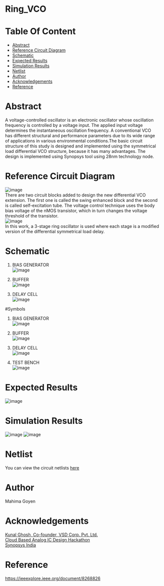 # Ring_VCO <br/>

# Table Of Content <br/>
* [Abstract](https://github.com/Mahima-Goyen/Ring_VCO#abstract)<br/>
* [Reference Circuit Diagram](https://github.com/Mahima-Goyen/Ring_VCO#reference-circuit-diagram)<br/>
* [Schematic](https://github.com/Mahima-Goyen/Ring_VCO#schematic)<br/>
* [Expected Results](https://github.com/Mahima-Goyen/Ring_VCO#expected-results)<br/>
* [Simulation Results](https://github.com/Mahima-Goyen/Ring_VCO#simulation-results)<br/>
* [Netlist](https://github.com/Mahima-Goyen/Ring_VCO#netlist)<br/>
* [Author](https://github.com/Mahima-Goyen/Ring_VCO#author)<br/>
* [Acknowledgements](https://github.com/Mahima-Goyen/Ring_VCO#acknowledgements-)<br/>
* [Reference](https://github.com/Mahima-Goyen/Ring_VCO#reference-)<br/>
# Abstract<br/>
A voltage-controlled oscillator is an electronic oscillator whose oscillation frequency is controlled by a voltage input. The applied input voltage determines the instantaneous oscillation frequency. A conventional VCO has different structural and performance parameters due to its wide range of applications in various environmental conditions.The basic circuit structure of this study is designed and implemented using the symmetrical load differential VCO structure, because it has many advantages. The design is implemented using Synopsys tool using 28nm technology node. 

# Reference Circuit Diagram<br/>
![image](https://user-images.githubusercontent.com/100615611/156039758-b97fe2d3-df31-4414-80a2-adbbf0a73d95.png)<br/>
There are two circuit blocks added to design the new differential VCO extension. The first one is called the swing enhanced block and the second is called self-excitation tube.
The voltage control technique uses the body bias voltage of the nMOS transistor, which in turn changes the voltage threshold of the transistor.
<br/>
![image](https://user-images.githubusercontent.com/100615611/156039714-a9fbcf1c-9ff4-40f3-b960-41adcdeaa7e4.png)<br/>
In this work, a 3-stage ring oscillator is used where each stage is a modified version of the differential symmetrical load delay. 

# Schematic<br/>
1. BIAS GENERATOR<br/>
![image](https://user-images.githubusercontent.com/100615611/156038092-6860b2ff-21f1-4249-98bd-b2f4a02284a0.png)

2. BUFFER<br/>
![image](https://user-images.githubusercontent.com/100615611/156038179-7b9d7eec-75fd-4b44-9309-eaf4d8c5738e.png)

3. DELAY CELL<br/>
![image](https://user-images.githubusercontent.com/100615611/156038295-6f0fdbb5-7f11-469c-9573-0c8d27874c1b.png)

#Symbols<br/>
1. BIAS GENERATOR<br/>
![image](https://user-images.githubusercontent.com/100615611/156039313-e4307be1-119e-4c82-a803-251dd4bcec24.png)

2. BUFFER<br/>
![image](https://user-images.githubusercontent.com/100615611/156039223-11dfd259-751b-4050-917e-2ed1c9c075b1.png)

3. DELAY CELL<br/>
![image](https://user-images.githubusercontent.com/100615611/156039128-a4f74664-d315-4f92-97d1-2c5558417675.png)

4. TEST BENCH<br/>
![image](https://user-images.githubusercontent.com/100615611/156037769-a591f095-72a9-468d-867a-aee673031abe.png)


# Expected Results<br/>
 ![image](https://user-images.githubusercontent.com/100615611/156039589-03cb4df2-13ad-4a0a-a967-7adb32fa27a3.png)
 
# Simulation Results<br/>
![image](https://user-images.githubusercontent.com/100615611/156037458-8d2a0176-1520-4656-9c09-4add9b52e469.png)
![image](https://user-images.githubusercontent.com/100615611/156037683-b11efbf3-a1bb-4d5c-a22a-fea69efabdd8.png)
# Netlist<br/>
You can view the circuit netlists [here](https://github.com/Mahima-Goyen/Ring_VCO/blob/main/Netlist)<br/>
# Author<br/>
Mahima Goyen<br/>
# Acknowledgements <br/>
[Kunal Ghosh, Co-founder, VSD Corp. Pvt. Ltd.](https://www.linkedin.com/in/kunal-ghosh-vlsisystemdesign-com-28084836/)<br/>
[Cloud Based Analog IC Design Hackathon](https://www.iith.ac.in/events/2022/02/15/Cloud-Based-Analog-IC-Design-Hackathon/)<br/>
[Synopsys India](https://www.synopsys.com/)<br/>
# Reference <br/>
https://ieeexplore.ieee.org/document/8268826 <br/>
